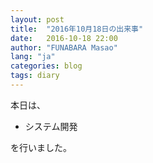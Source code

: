 ```yaml
---
layout: post
title:  "2016年10月18日の出来事"
date:   2016-10-18 22:00
author: "FUNABARA Masao"
lang: "ja"
categories: blog
tags: diary
---
```


本日は、

* システム開発

を行いました。
